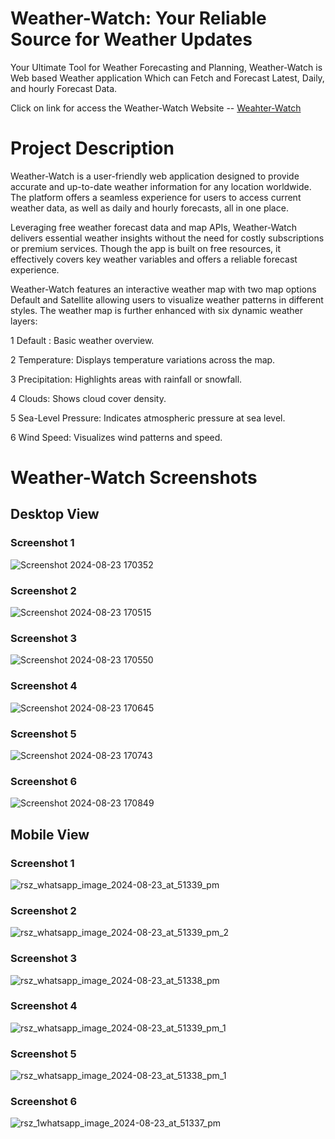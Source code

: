 # Weather-Watch: Your Reliable Source for Weather Updates

Your Ultimate Tool for Weather Forecasting and Planning, Weather-Watch is Web based Weather application Which can Fetch and Forecast Latest, Daily, and hourly Forecast Data.

Click on link for access the Weather-Watch Website -- [Weahter-Watch](https://darsh-jogi.github.io/Weather-Watch/)

# Project Description

Weather-Watch is a user-friendly web application designed to provide accurate and up-to-date weather information for any location worldwide. The platform offers a seamless experience for users to access current weather data, as well as daily and hourly forecasts, all in one place.

Leveraging free weather forecast data and map APIs, Weather-Watch delivers essential weather insights without the need for costly subscriptions or premium services. Though the app is built on free resources, it effectively covers key weather variables and offers a reliable forecast experience.

Weather-Watch features an interactive weather map with two map options Default and Satellite allowing users to visualize weather patterns in different styles. The weather map is further enhanced with six dynamic weather layers:

1 Default : Basic weather overview.

2 Temperature: Displays temperature variations across the map.

3 Precipitation: Highlights areas with rainfall or snowfall.

4 Clouds: Shows cloud cover density.

5 Sea-Level Pressure: Indicates atmospheric pressure at sea level.

6 Wind Speed: Visualizes wind patterns and speed.

# Weather-Watch Screenshots

## Desktop View

### Screenshot 1
![Screenshot 2024-08-23 170352](https://github.com/user-attachments/assets/7d3fc744-92ef-45dc-b360-56d7c1430b43)

### Screenshot 2
![Screenshot 2024-08-23 170515](https://github.com/user-attachments/assets/7e7ef96c-2b1a-4931-acdf-a097abb8ecfd)

### Screenshot 3
![Screenshot 2024-08-23 170550](https://github.com/user-attachments/assets/5e670555-1d42-425e-8920-2b1e5faebbd8)

### Screenshot 4
![Screenshot 2024-08-23 170645](https://github.com/user-attachments/assets/6f52dd9f-ca12-4572-80ae-b6a0b6aac0e4)

### Screenshot 5
![Screenshot 2024-08-23 170743](https://github.com/user-attachments/assets/ff7ed917-efa8-4a15-b77b-e0c55844ae47)

### Screenshot 6
![Screenshot 2024-08-23 170849](https://github.com/user-attachments/assets/1dd03936-2ad6-4b67-b0e2-319783d47b91)

## Mobile View

### Screenshot 1
![rsz_whatsapp_image_2024-08-23_at_51339_pm](https://github.com/user-attachments/assets/83ff1540-ff42-458f-9692-4278bd597cfc)

### Screenshot 2
![rsz_whatsapp_image_2024-08-23_at_51339_pm_2](https://github.com/user-attachments/assets/8aa0f7dd-1765-428a-a8b3-fe79ca28a262)

### Screenshot 3
![rsz_whatsapp_image_2024-08-23_at_51338_pm](https://github.com/user-attachments/assets/104303af-e59f-47b6-a65b-8d114a92a9a9)

### Screenshot 4
![rsz_whatsapp_image_2024-08-23_at_51339_pm_1](https://github.com/user-attachments/assets/decac467-9513-468b-b5f9-b18ccc6d3ffb)

### Screenshot 5
![rsz_whatsapp_image_2024-08-23_at_51338_pm_1](https://github.com/user-attachments/assets/e5698377-b10c-4490-9d89-3b2b6ab024a7)

### Screenshot 6
![rsz_1whatsapp_image_2024-08-23_at_51337_pm](https://github.com/user-attachments/assets/6ce75b13-d84d-4ccb-8f6d-019410533a68)

